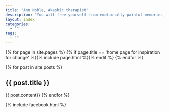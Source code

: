 ```yaml
---
title: "Ann Noble, Akashic therapist"
description: "You will free yourself from emotionally painful memories, switch off reoccurring unwanted thoughts and release yourselve from fear."
layout: index
categories:
  - ""
tags:
  - ""
---
```


{% for page in site.pages %}
  {% if page.title == 'home page for inspiration for change' %}{% include page.html %}{% endif %}
{% endfor %}

{% for post in site.posts %}
  ## {{ post.title }}
  {{ post.content}}
{% endfor %}

{% include facebook.html %}
